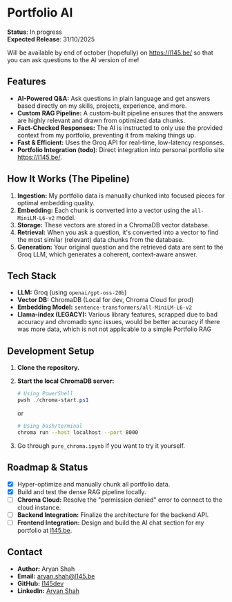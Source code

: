 # Portfolio AI

**Status**: In progress \
**Expected Release**: 31/10/2025

Will be available by end of october (hopefully) on https://l145.be/ so that you can ask questions to the AI version of me!

## Features

- **AI-Powered Q&A:** Ask questions in plain language and get answers based directly on my skills, projects, experience, and more.
- **Custom RAG Pipeline:** A custom-built pipeline ensures that the answers are highly relevant and drawn from optimized data chunks.
- **Fact-Checked Responses:** The AI is instructed to only use the provided context from my portfolio, preventing it from making things up.
- **Fast & Efficient:** Uses the Groq API for real-time, low-latency responses.
- **Portfolio Integration (todo)**: Direct integration into personal portfolio site https://l145.be/.

## How It Works (The Pipeline)

1.  **Ingestion:** My portfolio data is manually chunked into focused pieces for optimal embedding quality.
2.  **Embedding:** Each chunk is converted into a vector using the `all-MiniLM-L6-v2` model.
3.  **Storage:** These vectors are stored in a ChromaDB vector database.
4.  **Retrieval:** When you ask a question, it's converted into a vector to find the most similar (relevant) data chunks from the database.
5.  **Generation:** Your original question and the retrieved data are sent to the Groq LLM, which generates a coherent, context-aware answer.

## Tech Stack

- **LLM:** Groq (using `openai/gpt-oss-20b`)
- **Vector DB:** ChromaDB (Local for dev, Chroma Cloud for prod)
- **Embedding Model:** `sentence-transformers/all-MiniLM-L6-v2`
- **Llama-index (LEGACY):** Various library features, scrapped due to bad accuracy and chromadb sync issues, would be better accuracy if there was more data, which is not not applicable to a simple Portfolio RAG

## Development Setup

1.  **Clone the repository.**
2.  **Start the local ChromaDB server:**

    ```powershell
    # Using PowerShell
    pwsh ./chroma-start.ps1
    ```

    or

    ```bash
    # Using bash/terminal
    chroma run --host localhost --port 8000
    ```
4.  Go through ```pure_chroma.ipynb``` if you want to try it yourself.

## Roadmap & Status

- [x] Hyper-optimize and manually chunk all portfolio data.
- [x] Build and test the dense RAG pipeline locally.
- [ ] **Chroma Cloud:** Resolve the "permission denied" error to connect to the cloud instance.
- [ ] **Backend Integration:** Finalize the architecture for the backend API.
- [ ] **Frontend Integration:** Design and build the AI chat section for my portfolio at [l145.be](https://l145.be/).

## Contact

- **Author:** Aryan Shah
- **Email:** [aryan.shah@l145.be](mailto:aryan.shah@l145.be)
- **GitHub:** [l145dev](https://github.com/l145dev/)
- **LinkedIn:** [Aryan Shah](https://www.linkedin.com/in/aryan-shah-l145/)
